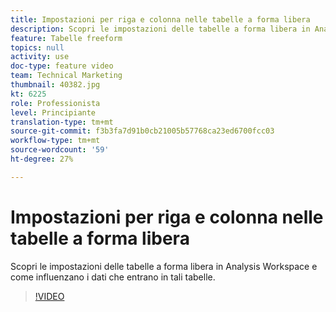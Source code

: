 ```yaml
---
title: Impostazioni per riga e colonna nelle tabelle a forma libera
description: Scopri le impostazioni delle tabelle a forma libera in Analysis Workspace e come influenzano i dati che entrano in tali tabelle.
feature: Tabelle freeform
topics: null
activity: use
doc-type: feature video
team: Technical Marketing
thumbnail: 40382.jpg
kt: 6225
role: Professionista
level: Principiante
translation-type: tm+mt
source-git-commit: f3b3fa7d91b0cb21005b57768ca23ed6700fcc03
workflow-type: tm+mt
source-wordcount: '59'
ht-degree: 27%

---
```



# Impostazioni per riga e colonna nelle tabelle a forma libera

Scopri le impostazioni delle tabelle a forma libera in Analysis Workspace e come influenzano i dati che entrano in tali tabelle.

>[!VIDEO](https://video.tv.adobe.com/v/40382/?quality=12&learn=on)
